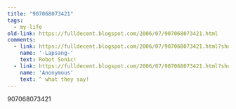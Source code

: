 ```yaml
---
title: "907068073421"
tags: 
  - my-life	
old-link: https://fulldecent.blogspot.com/2006/07/907068073421.html
comments:
  - link: https://fulldecent.blogspot.com/2006/07/907068073421.html?showComment=1163012040000#c116301207150077758
    name: '-Lapsang-'
    text: Robot Sonic!
  - link: https://fulldecent.blogspot.com/2006/07/907068073421.html?showComment=1205530800000#c4497680325670273274
    name: 'Anonymous'
    text: ^ what they say!
---
```


907068073421

